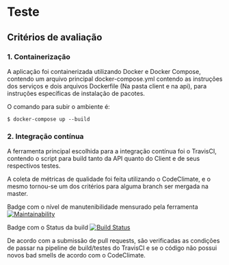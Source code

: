 # Teste

## Critérios de avaliação

### 1. Containerização

A aplicação foi containerizada utilizando Docker e Docker Compose, contendo um arquivo principal docker-compose.yml contendo as instruções dos serviços e dois arquivos Dockerfile (Na pasta client e na api), para instruções específicas de instalação de pacotes.

O comando para subir o ambiente é:

    $ docker-compose up --build


### 2. Integração contínua

A ferramenta principal escolhida para a integração contínua foi o TravisCI, contendo o script para build tanto da API quanto do Client e de seus respectivos testes.

A coleta de métricas de qualidade foi feita utilizando o CodeClimate, e o mesmo tornou-se um dos critérios para alguma branch ser mergada na master.

Badge com o nível de manutenibilidade mensurado pela ferramenta
[![Maintainability](https://api.codeclimate.com/v1/badges/87d3e9ee6d535eb5d8bf/maintainability)](https://codeclimate.com/github/WillAllmeida/Trabalho-Individual-2020-1/maintainability)

Badge com o Status da build
[![Build Status](https://travis-ci.org/WillAllmeida/Trabalho-Individual-2020-1.svg?branch=master)](https://travis-ci.org/WillAllmeida/Trabalho-Individual-2020-1)


De acordo com a submissão de pull requests, são verificadas as condições de passar na pipeline de build/testes do TravisCI e se o código não possui novos bad smells de acordo com o CodeClimate.
